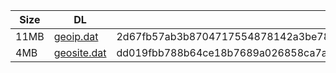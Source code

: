 |    Size   |     DL  | sha512sum |
|  ---  |  ---  |  ---  |
| 11MB | [geoip.dat](https://cdn.jsdelivr.net/gh/googleians/Rules@main/geoip.dat) | 2d67fb57ab3b8704717554878142a3be784653b36f15044d6d7a05672b5258adb2cbe52f19aca406c6421a78600cc145376cbc7a5494c825a645926421019d6d |
| 4MB | [geosite.dat](https://cdn.jsdelivr.net/gh/googleians/Rules@main/geosite.dat) | dd019fbb788b64ce18b7689a026858ca7a21bce5918505c34cbd411313d62c87ceb996b94dfd7207edf45d483bfd18cc0347b747ec4f9c795c353357537c3f78 |
